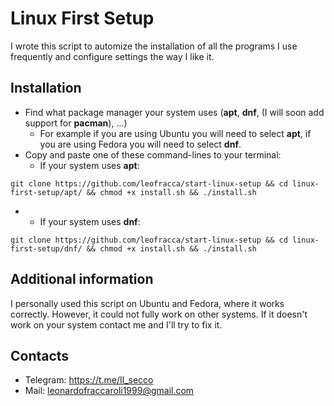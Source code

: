 # Linux First Setup

I wrote this script to automize the installation of all the programs I use frequently and configure settings the way I like it.

## Installation
- Find what package manager your system uses (**apt**, **dnf**, (I will soon add support for **pacman**), ...)
  - For example if you are using Ubuntu you will need to select **apt**, if you are using Fedora you will need to select **dnf**.
- Copy and paste one of these command-lines to your terminal:
  - If your system uses **apt**:
```
git clone https://github.com/leofracca/start-linux-setup && cd linux-first-setup/apt/ && chmod +x install.sh && ./install.sh
```

  - - If your system uses **dnf**:
```
git clone https://github.com/leofracca/start-linux-setup && cd linux-first-setup/dnf/ && chmod +x install.sh && ./install.sh
```

## Additional information
I personally used this script  on Ubuntu and Fedora, where it works correctly. However, it could not fully work on other systems. If it doesn't work on your system contact me and I'll try to fix it.
## Contacts
- Telegram: https://t.me/Il_secco
- Mail: leonardofraccaroli1999@gmail.com
